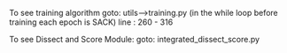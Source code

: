 To see training algorithm 
goto: utils-->training.py (in the while loop before training each epoch is SACK) line : 260 - 316


To see Dissect and Score Module:
goto: integrated_dissect_score.py
